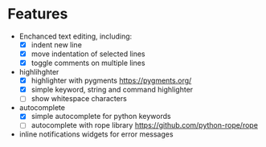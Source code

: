 # Features
- Enchanced text editing, including: 
  - [x] indent new line
  - [x] move indentation of selected lines
  - [x] toggle comments on multiple lines

- highlihghter
  - [x] highlighter with pygments <https://pygments.org/>
  - [x] simple keyword, string and command highlighter
  - [ ] show whitespace characters

- autocomplete
  - [x] simple autocomplete for python keywords
  - [ ] autocomplete with rope library <https://github.com/python-rope/rope>

- inline notifications widgets for error messages


